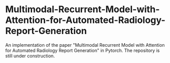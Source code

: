 # Multimodal-Recurrent-Model-with-Attention-for-Automated-Radiology-Report-Generation
An implementation of the paper "Multimodal Recurrent Model with Attention for Automated Radiology Report Generation" in Pytorch. The repository is still under construction.
